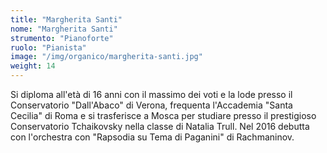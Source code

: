 ```yaml
---
title: "Margherita Santi"
nome: "Margherita Santi"
strumento: "Pianoforte"
ruolo: "Pianista"
image: "/img/organico/margherita-santi.jpg"
weight: 14
---
```


Si diploma all'età di 16 anni con il massimo dei voti e la lode presso il Conservatorio "Dall'Abaco" di Verona, frequenta l'Accademia "Santa Cecilia" di Roma e si trasferisce a Mosca per studiare presso il prestigioso Conservatorio Tchaikovsky nella classe di Natalia Trull. Nel 2016 debutta con l'orchestra con "Rapsodia su Tema di Paganini" di Rachmaninov.
